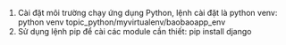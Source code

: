 
1. Cài đặt môi trường chạy ứng dụng Python, lệnh cài đặt là python venv:
python venv topic_python/myvirtualenv/baobaoapp_env
2. Sử dụng lệnh pip để cài các module cần thiết:
pip install django 